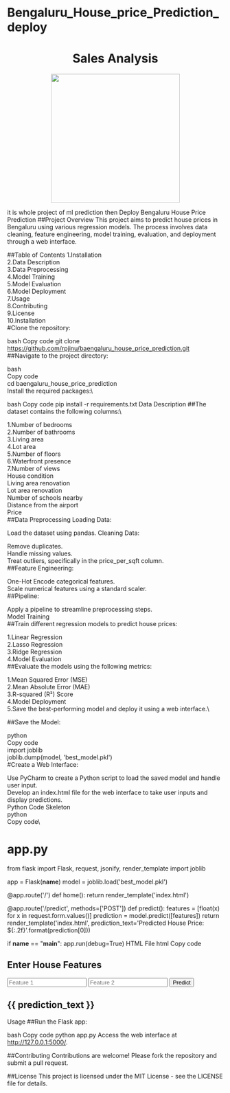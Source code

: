 # Bengaluru_House_price_Prediction_deploy
<h1 align="center" font-size:16px"><b>Sales Analysis</b></h1>


<p align="center">
  <img src="[https://media.giphy.com/media/ZuSExqj6nOY59nEYsm/giphy.gif?cid=790b7611q1omny7rm72vx0buxaa5tvfneu53ivcxmcsfghay&ep=v1_gifs_search&rid=giphy.gif&ct=g](https://www.google.com/imgres?q=Bengaluru%20House_Price_Prediction%20image&imgurl=https%3A%2F%2Fi0.wp.com%2Findianaiproduction.com%2Fwp-content%2Fuploads%2F2020%2F06%2Fbangalore-house-price-prediction-machine-learning-project-1.png%3Ffit%3D1280%252C720%26ssl%3D1&imgrefurl=https%3A%2F%2Findianaiproduction.com%2Fbangalore-house-price-prediction-machine-learning-project%2F&docid=N7iT8ozBj6umIM&tbnid=_t96c0B8pTVg5M&vet=12ahUKEwiAw6nYmrmHAxWvR2wGHXVeB7cQM3oECG4QAA..i&w=1280&h=720&hcb=2&ved=2ahUKEwiAw6nYmrmHAxWvR2wGHXVeB7cQM3oECG4QAA)" width="300px">
</p>
it is whole project of ml prediction then Deploy
Bengaluru House Price Prediction
##Project Overview
This project aims to predict house prices in Bengaluru using various regression models. The process involves data cleaning, feature engineering, model training, evaluation, and deployment through a web interface.


##Table of Contents
1.Installation\
2.Data Description\
3.Data Preprocessing\
4.Model Training\
5.Model Evaluation\
6.Model Deployment\
7.Usage\
8.Contributing\
9.License\
10.Installation\
#Clone the repository:

bash
Copy code
git clone https://github.com/rpjinu/baengaluru_house_price_prediction.git
##Navigate to the project directory:

bash\
Copy code\
cd baengaluru_house_price_prediction\
Install the required packages:\

bash
Copy code
pip install -r requirements.txt
Data Description
##The dataset contains the following columns:\

1.Number of bedrooms\
2.Number of bathrooms\
3.Living area\
4.Lot area\
5.Number of floors\
6.Waterfront presence\
7.Number of views\
House condition\
Living area renovation\
Lot area renovation\
Number of schools nearby\
Distance from the airport\
Price\
##Data Preprocessing
Loading Data:

Load the dataset using pandas.
Cleaning Data:

Remove duplicates.\
Handle missing values.\
Treat outliers, specifically in the price_per_sqft column.\
##Feature Engineering:

One-Hot Encode categorical features.\
Scale numerical features using a standard scaler.\
##Pipeline:

Apply a pipeline to streamline preprocessing steps.\
Model Training\
##Train different regression models to predict house prices:

1.Linear Regression\
2.Lasso Regression\
3.Ridge Regression\
4.Model Evaluation\
##Evaluate the models using the following metrics:

1.Mean Squared Error (MSE)\
2.Mean Absolute Error (MAE)\
3.R-squared (R²) Score\
4.Model Deployment\
5.Save the best-performing model and deploy it using a web interface.\

##Save the Model:

python\
Copy code\
import joblib\
joblib.dump(model, 'best_model.pkl')\
#Create a Web Interface:

Use PyCharm to create a Python script to load the saved model and handle user input.\
Develop an index.html file for the web interface to take user inputs and display predictions.\
Python Code Skeleton\
python\
Copy code\
# app.py
from flask import Flask, request, jsonify, render_template
import joblib

app = Flask(__name__)
model = joblib.load('best_model.pkl')

@app.route('/')
def home():
    return render_template('index.html')

@app.route('/predict', methods=['POST'])
def predict():
    features = [float(x) for x in request.form.values()]
    prediction = model.predict([features])
    return render_template('index.html', prediction_text='Predicted House Price: ${:.2f}'.format(prediction[0]))

if __name__ == "__main__":
    app.run(debug=True)
HTML File
html
Copy code
<!-- index.html -->
<!DOCTYPE html>
<html>
<head>
    <title>House Price Prediction</title>
</head>
<body>
    <div>
        <h2>Enter House Features</h2>
        <form action="/predict" method="post">
            <!-- Add input fields for each feature -->
            <input type="text" name="feature1" placeholder="Feature 1">
            <input type="text" name="feature2" placeholder="Feature 2">
            <!-- Add more input fields as required -->
            <button type="submit">Predict</button>
        </form>
        <h2>{{ prediction_text }}</h2>
    </div>
</body>
</html>
Usage
##Run the Flask app:

bash
Copy code
python app.py
Access the web interface at http://127.0.0.1:5000/.

##Contributing
Contributions are welcome! Please fork the repository and submit a pull request.

##License
This project is licensed under the MIT License - see the LICENSE file for details.
